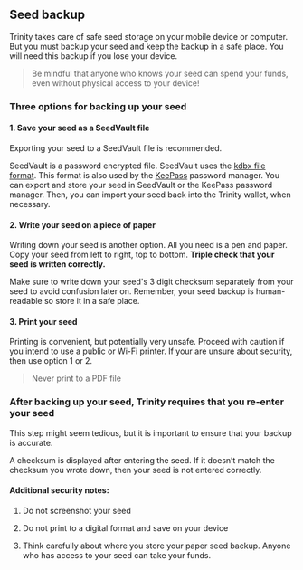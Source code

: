 ## Seed backup

Trinity takes care of safe seed storage on your mobile device or computer. But you must backup your seed and keep the backup in a safe place.  You will need this backup if you lose your device.

> Be mindful that anyone who knows your seed can spend your funds, even without physical access to your device!

### Three options for backing up your seed

#### 1. Save your seed as a SeedVault file

Exporting your seed to a SeedVault file is recommended.  

SeedVault is a password encrypted file.  SeedVault uses the [kdbx file format](https://keepass.info/help/kb/kdbx_4.html).  This format is also used by the [KeePass](https://keepass.info/) password manager.  You can export and store your seed in SeedVault or the KeePass password manager.  Then, you can import your seed back into the Trinity wallet, when necessary. 

#### 2. Write your seed on a piece of paper

Writing down your seed is another option.  All you need is a pen and paper.  Copy your seed from left to right, top to bottom. **Triple check that your seed is written correctly.**

Make sure to write down your seed's 3 digit checksum separately from your seed to avoid confusion later on.  Remember, your seed backup is human-readable so store it in a safe place.

#### 3. Print your seed

Printing is convenient, but potentially very unsafe.  Proceed with caution if you intend to use a public or Wi-Fi printer.  If your are unsure about security, then use option 1 or 2. 

>Never print to a PDF file  

### After backing up your seed, Trinity requires that you re-enter your seed

This step might seem tedious, but it is important to ensure that your backup is accurate.

A checksum is displayed after entering the seed.  If it doesn’t match the checksum you wrote down, then your seed is not entered correctly.

#### Additional security notes:

  1. Do not screenshot your seed
  
  2. Do not print to a digital format and save on your device

  3. Think carefully about where you store your paper seed backup. Anyone who has access to your seed can take your funds.
